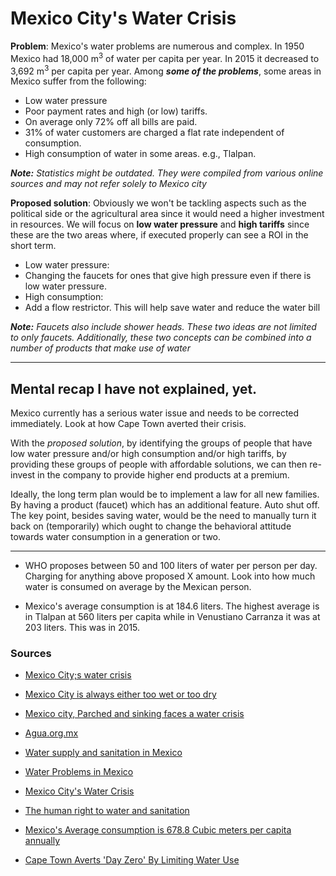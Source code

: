 # Mexico City's Water Crisis

**Problem**: Mexico's water problems are numerous and complex. In 1950 Mexico had 18,000 m<sup>3</sup> of water per capita per year. In 2015 it decreased to 3,692 m<sup>3</sup> per capita per year. Among **_some of the problems_**, some areas in Mexico suffer from the following:

* Low water pressure
* Poor payment rates and high (or low) tariffs.
* On average only 72% off all bills are paid.
* 31% of water customers are charged a flat rate independent of consumption.
* High consumption of water in some areas. e.g., Tlalpan.

_<strong>Note:</strong> Statistics might be outdated. They were compiled from various online sources and may not refer solely to Mexico city_

**Proposed solution**: Obviously we won't be tackling aspects such as the political side or the agricultural area since it would need a higher investment in resources. We will focus on **low water pressure** and **high tariffs** since these are the two areas where, if executed properly can see a ROI in the short term.

* Low water pressure:
* Changing the faucets for ones that give high pressure even if there is low water pressure.
* High consumption:
* Add a flow restrictor. This will help save water and reduce the water bill

_<strong>Note:</strong> Faucets also include shower heads. These two ideas are not limited to only faucets. Additionally, these two concepts can be combined into a number of products that make use of water_

------- 

## Mental recap I have not explained, yet.

Mexico currently has a serious water issue and needs to be corrected immediately. Look at how Cape Town averted their crisis. 

With the *proposed solution*, by identifying the groups of people that have low water pressure and/or high consumption and/or high tariffs, by providing these groups of people with affordable solutions, we can then re-invest in the company to provide higher end products at a premium.

Ideally, the long term plan would be to implement a law for all new families. By having a product (faucet) which has an additional feature. Auto shut off. The key point, besides saving water, would be the need to manually turn it back on (temporarily) which ought to change the behavioral attitude towards water consumption in a generation or two. 

-------

* WHO proposes between 50 and 100 liters of water per person per day. 
Charging for anything above proposed X amount. Look into how much water 
is consumed on average by the Mexican person.

* Mexico's average consumption is at 184.6 liters. The highest average is in Tlalpan at 560 liters per capita while in Venustiano Carranza it was at 203 liters. This was in 2015.

### Sources
* [Mexico City;s water crisis](https://www.theguardian.com/cities/2015/nov/12/mexico-city-water-crisis-source-sewer)

* [Mexico City is always either too wet or too dry](https://www.bloomberg.com/view/articles/2018-04-25/mexico-city-s-water-problem-is-going-to-get-worse)

* [Mexico city, Parched and sinking faces a water crisis](https://www.nytimes.com/interactive/2017/02/17/world/americas/mexico-city-sinking.html)

* [Agua.org.mx](https://agua.org.mx/)

* [Water supply and sanitation in Mexico](https://en.wikipedia.org/wiki/Water_supply_and_sanitation_in_Mexico)

* [Water Problems in Mexico](http://www.explorandomexico.com/about-mexico/8/297/)

* [Mexico City's Water Crisis](https://nacla.org/article/mexico-citys-water-crisis)

* [The human right to water and sanitation](https://www.un.org/waterforlifedecade/human_right_to_water.shtml)

* [Mexico's Average consumption is 678.8 Cubic meters per capita annually](https://www.statista.com/statistics/263156/water-consumption-in-selected-countries/)

* [Cape Town Averts 'Day Zero' By Limiting Water Use](https://www.npr.org/2018/06/28/624397903/cape-town-averts-day-zero-by-limiting-water-use)

